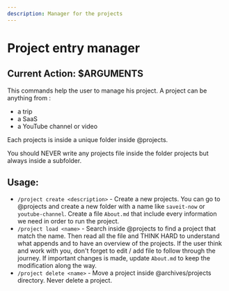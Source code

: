 ```yaml
---
description: Manager for the projects
---
```


# Project entry manager

## Current Action: $ARGUMENTS

This commands help the user to manage his project. A project can be anything from :

- a trip
- a SaaS
- a YouTube channel or video

Each projects is inside a unique folder inside @projects.

You should NEVER write any projects file inside the folder projects but always inside a subfolder.

## Usage:

- `/project create <description>` - Create a new projects. You can go to @projects and create a new folder with a name like `saveit-now` or `youtube-channel`. Create a file `About.md` that include every information we need in order to run the project.
- `/project load <name>` - Search inside @projects to find a project that match the name. Then read all the file and THINK HARD to understand what appends and to have an overview of the projects. If the user think and work with you, don't forget to edit / add file to follow through the journey. If important changes is made, update `About.md` to keep the modification along the way.
- `/project delete <name>` - Move a project inside @archives/projects directory. Never delete a project.
